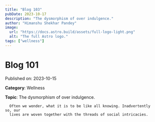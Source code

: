 ```yaml
---
title: "Blog 103"
pubDate: 2023-10-17
description: "The dysmorphism of over indulgence."
author: "Himanshu Shekhar Pandey"
image:
  url: "https://docs.astro.build/assets/full-logo-light.png"
  alt: "The full Astro logo."
tags: ["wellness"]
---
```


# Blog 101

Published on: 2023-10-15

**Category**: Wellness

**Topic**: The dysmorphism of over indulgence.

      Often we wonder, what it is to be like all knowing. Inadvertently so, our
      lives are woven together with the threads of social intricacies.
